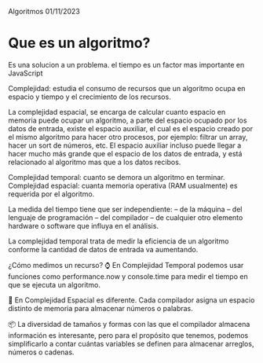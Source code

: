 Algoritmos 01/11/2023

# Que es un algoritmo?

Es una solucion a un problema.
el tiempo es un factor mas importante en JavaScript

Complejidad: estudia el consumo de recursos que un algoritmo ocupa en espacio y tiempo y el crecimiento de los recursos.

La complejidad espacial, se encarga de calcular cuanto espacio en memoria puede ocupar un algoritmo, a parte del espacio ocupado por los datos de entrada, existe el espacio auxiliar, el cual es el espacio creado por el mismo algoritmo para hacer otro procesos, por ejemplo: filtrar un array, hacer un sort de números, etc. El espacio auxiliar incluso puede llegar a hacer mucho más grande que el espacio de los datos de entrada, y está relacionado al algoritmo mas que a los datos recibos.

Complejidad temporal: cuanto se demora un algoritmo en terminar.
Complejidad espacial: cuanta memoria operativa (RAM usualmente) es requerida por el algoritmo.

La medida del tiempo tiene que ser independiente:
– de la máquina
– del lenguaje de programación
– del compilador
– de cualquier otro elemento hardware o software que influya en el análisis.

La complejidad temporal trata de medir la eficiencia de un algoritmo conforme la cantidad de datos de entrada va aumentando.

¿Cómo medimos un recurso?
⌚ En Complejidad Temporal podemos usar funciones como performance.now y console.time para medir el tiempo en que se ejecuta un algoritmo.

🌌 En Complejidad Espacial es diferente. Cada compilador asigna un espacio distinto de memoria para almacenar números o palabras.

📦 La diversidad de tamaños y formas con las que el compilador almacena información es interesante, pero para el propósito que tenemos, podemos simplificarlo a contar cuántas variables se definen para almacenar arreglos, números o cadenas.